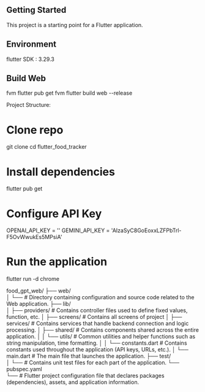 ## Getting Started
This project is a starting point for a Flutter application.

## Environment

flutter SDK : 3.29.3

## Build Web

fvm flutter pub get
fvm flutter build web --release

Project Structure:

# Clone repo
git clone <repository-url>
cd flutter_food_tracker

# Install dependencies
flutter pub get

# Configure API Key
OPENAI_API_KEY = ''
GEMINI_API_KEY = 'AIzaSyC8GoEoxxLZFPbTrl-F5OvWwukEs5MPsiA'

# Run the application
flutter run -d chrome


food_gpt_web/
├── web/                   
│   └── # Directory containing configuration and source code related to the Web application.
├── lib/                   
│   ├── providers/            # Contains controller files used to define fixed values, function, etc.
│   ├── screens/              # Contains all screens of project
│   ├── services/             # Contains services that handle backend connection and logic processing.
│   ├── shared/               # Contains components shared across the entire application.
│   │   └── utils/            # Common utilities and helper functions such as string manipulation, time formatting.
│   │   └── constants.dart    # Contains constants used throughout the application (API keys, URLs, etc.).
│   └── main.dart             # The main file that launches the application.
├── test/                  
│   └── # Contains unit test files for each part of the application.
└── pubspec.yaml           
└── # Flutter project configuration file that declares packages (dependencies), assets, and application information.